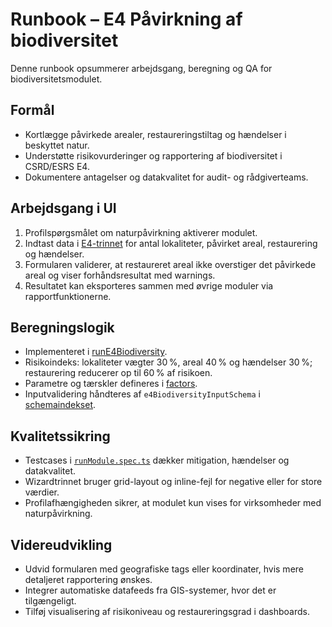 # Runbook – E4 Påvirkning af biodiversitet

Denne runbook opsummerer arbejdsgang, beregning og QA for biodiversitetsmodulet.

## Formål

- Kortlægge påvirkede arealer, restaureringstiltag og hændelser i beskyttet natur.
- Understøtte risikovurderinger og rapportering af biodiversitet i CSRD/ESRS E4.
- Dokumentere antagelser og datakvalitet for audit- og rådgiverteams.

## Arbejdsgang i UI

1. Profilspørgsmålet om naturpåvirkning aktiverer modulet.
2. Indtast data i [E4-trinnet](../../apps/web/features/wizard/steps/E4Biodiversity.tsx) for antal lokaliteter, påvirket areal, restaurering og hændelser.
3. Formularen validerer, at restaureret areal ikke overstiger det påvirkede areal og viser forhåndsresultat med warnings.
4. Resultatet kan eksporteres sammen med øvrige moduler via rapportfunktionerne.

## Beregningslogik

- Implementeret i [runE4Biodiversity](../../packages/shared/calculations/modules/runE4Biodiversity.ts).
- Risikoindeks: lokaliteter vægter 30 %, areal 40 % og hændelser 30 %; restaurering reducerer op til 60 % af risikoen.
- Parametre og tærskler defineres i [factors](../../packages/shared/calculations/factors.ts).
- Inputvalidering håndteres af `e4BiodiversityInputSchema` i [schemaindekset](../../packages/shared/schema/index.ts).

## Kvalitetssikring

- Testcases i [`runModule.spec.ts`](../../packages/shared/calculations/__tests__/runModule.spec.ts) dækker mitigation, hændelser og datakvalitet.
- Wizardtrinnet bruger grid-layout og inline-fejl for negative eller for store værdier.
- Profilafhængigheden sikrer, at modulet kun vises for virksomheder med naturpåvirkning.

## Videreudvikling

- Udvid formularen med geografiske tags eller koordinater, hvis mere detaljeret rapportering ønskes.
- Integrer automatiske datafeeds fra GIS-systemer, hvor det er tilgængeligt.
- Tilføj visualisering af risikoniveau og restaureringsgrad i dashboards.
